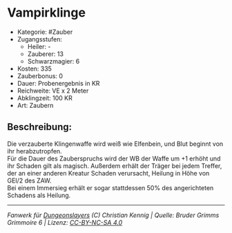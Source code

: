 # Vampirklinge  
- Kategorie: #Zauber  
- Zugangsstufen:  
  - Heiler: -  
  - Zauberer: 13  
  - Schwarzmagier: 6  
- Kosten: 335  
- Zauberbonus: 0  
- Dauer: Probenergebnis in KR  
- Reichweite: VE x 2 Meter  
- Abklingzeit: 100 KR  
- Art: Zaubern     

## Beschreibung:
Die verzauberte Klingenwaffe wird weiß wie Elfenbein, und Blut beginnt von ihr herabzutropfen.<br>Für die Dauer des Zauberspruchs wird der WB der Waffe um +1 erhöht und ihr Schaden gilt als magisch. Außerdem erhält der Träger bei jedem Treffer, der an einer anderen Kreatur Schaden verursacht, Heilung in Höhe von GEI/2 des ZAW.<br>Bei einem Immersieg erhält er sogar stattdessen 50% des angerichteten Schadens als Heilung.


___
*Fanwerk für [Dungeonslayers](https://www.dungeonslayers.net/) (C) Christian Kennig | Quelle: Bruder Grimms Grimmoire 6 | Lizenz: [CC-BY-NC-SA 4.0](https://creativecommons.org/licenses/by-nc-sa/4.0/deed.de)*